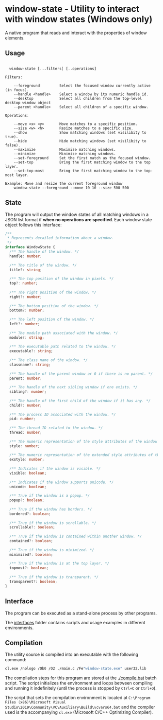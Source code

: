 # window-state - Utility to interact with window states (Windows only)
 
A native program that reads and interact with the properties of window elements.

## Usage

```shell

  window-state [...filters] [..operations]

Filters: 

    --foreground         Select the focused window currently active (in focus).
    --handle <handle>    Select a window by its numeric handle id.
    --desktop            Select all children from the top-level desktop window object
    --parent <handle>    Select all children of a specific window.

Operations:

    --move <x> <y>       Move matches to a specific position.
    --size <w> <h>       Resize matches to a specific size.
    --show               Show matching windows (set visilibity to true).
    --hide               Hide matching windows (set visilibity to false).
    --maximize           Maximize matching windows.
    --minimize           Minimize matching windows.
    --set-foreground     Set the first match as the focused window.
    --set-top            Bring the first matching window to the top layer.
    --set-top-most       Bring the first matching window to the top-most layer.

Example: Move and resize the current foreground window
    window-state --foreground --move 10 10 --size 500 500
```

## State

The program will output the window states of all matching windows in a JSON list format if **when no operations are specified**. Each window state object follows this interface:

```ts
/**
 * Represents detailed information about a window.
 */
interface WindowState {
  /** The handle of the window. */
  handle: number;
  
  /** The title of the window. */
  title?: string;
  
  /** The top position of the window in pixels. */
  top?: number;
  
  /** The right position of the window. */
  right?: number;
  
  /** The bottom position of the window. */
  bottom?: number;
  
  /** The left position of the window. */
  left?: number;
  
  /** The module path associated with the window. */
  module?: string;
  
  /** The executable path related to the window. */
  executable?: string;
  
  /** The class name of the window. */
  classname?: string;
  
  /** The handle of the parent window or 0 if there is no parent. */
  parent: number;
  
  /** The handle of the next sibling window if one exists. */
  sibling?: number;
  
  /** The handle of the first child of the window if it has any. */
  child?: number;
  
  /** The process ID associated with the window. */
  pid: number;
  
  /** The thread ID related to the window. */
  thread: number;
  
  /** The numeric representation of the style attributes of the window (from GWL_STYLE). */
  style: number;
  
  /** The numeric representation of the extended style attributes of the window (from GWL_EXSTYLE). */
  exstyle: number;
  
  /** Indicates if the window is visible. */
  visible: boolean;
  
  /** Indicates if the window supports unicode. */
  unicode: boolean;
  
  /** True if the window is a popup. */
  popup?: boolean;
  
  /** True if the window has borders. */
  bordered?: boolean;
  
  /** True if the window is scrollable. */
  scrollable?: boolean;
  
  /** True if the window is contained within another window. */
  contained?: boolean;
  
  /** True if the window is minimized. */
  minimized?: boolean;
  
  /** True if the window is at the top layer. */
  topmost?: boolean;
  
  /** True if the window is transparent. */
  transparent?: boolean;
}
```

## Interface

The program can be executed as a stand-alone process by other programs.

The [interfaces](./interfaces/) folder contains scripts and usage examples in different environments.

## Compilation

The utility source is compiled into an executable with the following command:

```bash
cl.exe /nologo /Ob0 /O2 ./main.c /Fe"window-state.exe" user32.lib
```

The compilation steps for this program are stored at the [./compile.bat](./compile.bat) batch script. The script initializes the environment and loops between compiling and running it indefinitely (until the process is stopped by `Ctrl+C` or `Ctrl+D`).

The script that sets the compilation environment is located at `C:\Program Files (x86)\Microsoft Visual Studio\2019\Community\VC\Auxiliary\Build\vcvars64.bat` and the compiler used is the accompanying `cl.exe` (Microsoft C/C++ Optimizing Compiler).